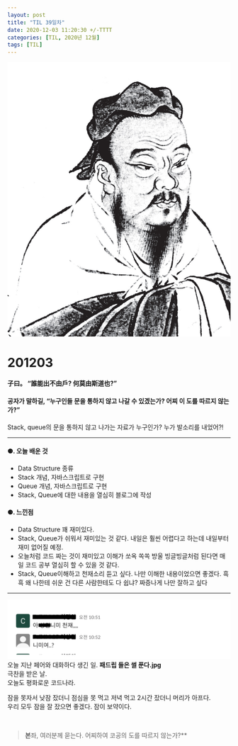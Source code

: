 ```yaml
---
layout: post
title: "TIL 39일차"
date: 2020-12-03 11:20:30 +/-TTTT
categories: [TIL, 2020년 12월]
tags: [TIL]
---
```


![image](/assets/img/sample/avatar.jpg)

# **201203**

#### **子曰。 “誰能出不由戶? 何莫由斯道也?”**

#### **공자가 말하길, “누구인들 문을 통하지 않고 나갈 수 있겠는가? 어찌 이 도를 따르지 않는가?”**

Stack, queue의 문을 통하지 않고 나가는 자료가 누구인가? 누가 발소리를 내었어?!

---

#### **⚈. 오늘 배운 것**

- Data Structure 종류
- Stack 개념, 자바스크립트로 구현
- Queue 개념, 자바스크립트로 구현
- Stack, Queue에 대한 내용을 열심히 블로그에 작성

#### **⚈. 느낀점**

- Data Structure 꽤 재미있다.
- Stack, Queue가 쉬워서 재미있는 것 같다. 내일은 훨씬 어렵다고 하는데 내일부터 재미 없어질 예정.
- 오늘처럼 코드 짜는 것이 재미있고 이해가 쏘옥 쏙쏙 방울 빙글빙글처럼 된다면 매일 코드 공부 열심히 할 수 있을 것 같다.
- Stack, Queue이해하고 천재소리 듣고 싶다. 나만 이해한 내용이었으면 좋겠다.
  흑흑 왜 나한테 쉬운 건 다른 사람한테도 다 쉽냐? 짜증나게 나만 잘하고 싶다

---

![image](/assets/img/sample/drip.png)
오늘 지난 페어와 대화하다 생긴 일. **패드립 들은 썰 푼다.jpg**  
극찬을 받은 날.  
오늘도 평화로운 코드나라.

잠을 못자서 낮잠 잤더니 점심을 못 먹고 저녁 먹고 2시간 잤더니 머리가 아프다.  
우리 모두 잠을 잘 잤으면 좋겠다. 잠이 보약이다.

<br>

> **본**좌, 여러분께 묻는다. 어찌하여 코공의 도를 따르지 않는가?\*\*
